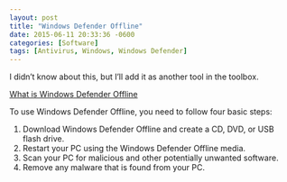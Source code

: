 ```yaml
---
layout: post
title: "Windows Defender Offline"
date: 2015-06-11 20:33:36 -0600
categories: [Software]
tags: [Antivirus, Windows, Windows Defender]
---
```


I didn’t know about this, but I’ll add it as another tool in the toolbox.

[What is Windows Defender Offline](http://windows.microsoft.com/en-US/windows/what-is-windows-defender-offline)

To use Windows Defender Offline, you need to follow four basic steps:

1. Download Windows Defender Offline and create a CD, DVD, or USB flash drive.
2. Restart your PC using the Windows Defender Offline media.
3. Scan your PC for malicious and other potentially unwanted software.
4. Remove any malware that is found from your PC.
